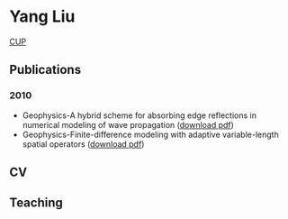 # Yang Liu

[CUP](http://www.cup.edu.cn)

## Publications

### 2010
* Geophysics-A hybrid scheme for absorbing edge reflections in numerical modeling of wave propagation ([download pdf](
        https://github.com/cuply72/cuply72.github.io/raw/master/2010-Geophysics-A%20hybrid%20scheme%20for%20absorbing%20edge%20reflections%20in%20numerical%20modeling%20of%20wave%20propagation.pdf))
* Geophysics-Finite-difference modeling with adaptive variable-length spatial operators ([download pdf](
        https://github.com/cuply72/SeismicExploration/raw/master/2011-Geophysics-Finite-difference%20modeling%20with%20adaptive%20variable-length%20spatial%20operators.pdf
      ))
 
## CV

## Teaching
